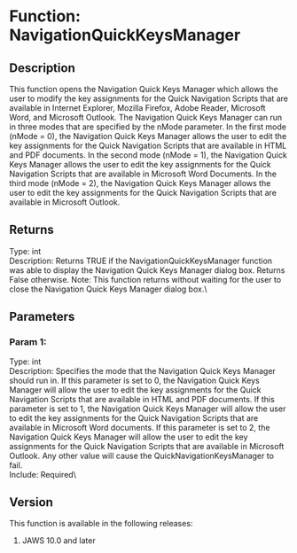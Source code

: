 # Function: NavigationQuickKeysManager

## Description

This function opens the Navigation Quick Keys Manager which allows the
user to modify the key assignments for the Quick Navigation Scripts that
are available in Internet Explorer, Mozilla Firefox, Adobe Reader,
Microsoft Word, and Microsoft Outlook. The Navigation Quick Keys Manager
can run in three modes that are specified by the nMode parameter. In the
first mode (nMode = 0), the Navigation Quick Keys Manager allows the
user to edit the key assignments for the Quick Navigation Scripts that
are available in HTML and PDF documents. In the second mode (nMode = 1),
the Navigation Quick Keys Manager allows the user to edit the key
assignments for the Quick Navigation Scripts that are available in
Microsoft Word Documents. In the third mode (nMode = 2), the Navigation
Quick Keys Manager allows the user to edit the key assignments for the
Quick Navigation Scripts that are available in Microsoft Outlook.

## Returns

Type: int\
Description: Returns TRUE if the NavigationQuickKeysManager function was
able to display the Navigation Quick Keys Manager dialog box. Returns
False otherwise. Note: This function returns without waiting for the
user to close the Navigation Quick Keys Manager dialog box.\

## Parameters

### Param 1:

Type: int\
Description: Specifies the mode that the Navigation Quick Keys Manager
should run in. If this parameter is set to 0, the Navigation Quick Keys
Manager will allow the user to edit the key assignments for the Quick
Navigation Scripts that are available in HTML and PDF documents. If this
parameter is set to 1, the Navigation Quick Keys Manager will allow the
user to edit the key assignments for the Quick Navigation Scripts that
are available in Microsoft Word documents. If this parameter is set to
2, the Navigation Quick Keys Manager will allow the user to edit the key
assignments for the Quick Navigation Scripts that are available in
Microsoft Outlook. Any other value will cause the
QuickNavigationKeysManager to fail.\
Include: Required\

## Version

This function is available in the following releases:

1.  JAWS 10.0 and later
